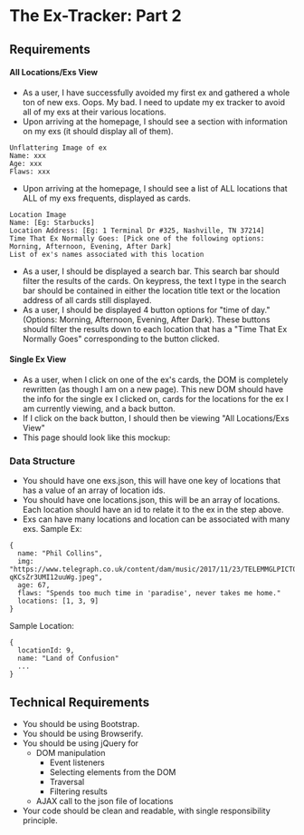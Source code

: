 # The Ex-Tracker: Part 2

## Requirements

#### All Locations/Exs View
- As a user, I have successfully avoided my first ex and gathered a whole ton of new exs. Oops. My bad. I need to update my ex tracker to avoid all of my exs at their various locations.
- Upon arriving at the homepage, I should see a section with information on my exs (it should display all of them).
```
Unflattering Image of ex
Name: xxx
Age: xxx
Flaws: xxx
```
- Upon arriving at the homepage, I should see a list of ALL locations that ALL of my exs frequents, displayed as cards.
```
Location Image
Name: [Eg: Starbucks]
Location Address: [Eg: 1 Terminal Dr #325, Nashville, TN 37214]
Time That Ex Normally Goes: [Pick one of the following options: Morning, Afternoon, Evening, After Dark]
List of ex's names associated with this location
```
- As a user, I should be displayed a search bar. This search bar should filter the results of the cards. On keypress, the text I type in the search bar should be contained in either the location title text or the location address of all cards still displayed.
- As a user, I should be displayed 4 button options for "time of day." (Options: Morning, Afternoon, Evening, After Dark). These buttons should filter the results down to each location that has a "Time That Ex Normally Goes" corresponding to the button clicked.

#### Single Ex View
- As a user, when I click on one of the ex's cards, the DOM is completely rewritten (as though I am on a new page). This new DOM should have the info for the single ex I clicked on, cards for the locations for the ex I am currently viewing, and a back button.
- If I click on the back button, I should then be viewing "All Locations/Exs View"
- This page should look like this mockup:
![]()

### Data Structure

- You should have one exs.json, this will have one key of locations that has a value of an array of location ids.
- You should have one locations.json, this will be an array of locations. Each location should have an id to relate it to the ex in the step above.
- Exs can have many locations and location can be associated with many exs.
Sample Ex:
```
{
  name: "Phil Collins",
  img: "https://www.telegraph.co.uk/content/dam/music/2017/11/23/TELEMMGLPICT000133495746_trans_NvBQzQNjv4BqYpan1rnL3YFxlcDYh3PnVXPRax-qKCsZr3UMI12uuWg.jpeg",
  age: 67,
  flaws: "Spends too much time in 'paradise', never takes me home."
  locations: [1, 3, 9]
}
```

Sample Location:
```
{
  locationId: 9,
  name: "Land of Confusion"
  ...
}
```


## Technical Requirements

- You should be using Bootstrap.
- You should be using Browserify.
- You should be using jQuery for
  - DOM manipulation
    - Event listeners
    - Selecting elements from the DOM
    - Traversal
    - Filtering results
  - AJAX call to the json file of locations
- Your code should be clean and readable, with single responsibility principle.
